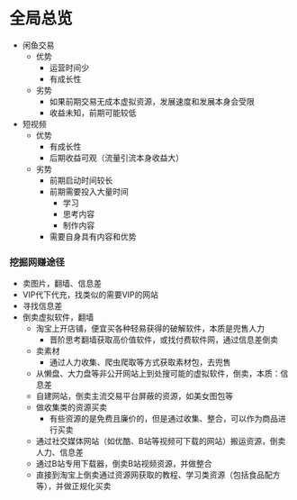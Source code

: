 # 全局总览
- 闲鱼交易
  - 优势
    - 运营时间少
    - 有成长性
  - 劣势
    - 如果前期交易无成本虚拟资源，发展速度和发展本身会受限
    - 收益未知，前期可能较低  
- 短视频
  - 优势
    - 有成长性 
    - 后期收益可观（流量引流本身收益大）
  - 劣势
    - 前期启动时间较长
    - 前期需要投入大量时间
      - 学习
      - 思考内容
      - 制作内容
    - 需要自身具有内容和优势



### 挖掘网赚途径
- 卖图片，翻墙、信息差
- VIP代下代充，找类似的需要VIP的网站
- 寻找信息差
- 倒卖虚拟软件，翻墙
  - 淘宝上开店铺，便宜买各种轻易获得的破解软件，本质是兜售人力
    - 晋阶思考翻墙获取高价值软件，或找付费软件网，通过信息差倒卖
  - 卖素材
    - 通过人力收集、爬虫爬取等方式获取素材包，去兜售
  - 从懒盘、大力盘等非公开网站上到处搜可能的虚拟软件，倒卖，本质：信息差
  - 自建网站，倒卖主流交易平台屏蔽的资源，如美女图包等
  - 做收集类的资源买卖
    - 有些资源的是免费且廉价的，但是通过收集、整合，可以作为商品进行买卖
  - 通过社交媒体网站（如优酷、B站等视频可下载的网站）搬运资源，倒卖人力、信息差 
  - 通过B站专用下载器，倒卖B站视频资源，并做整合
  - 直接到淘宝上倒卖通过资源网获取的教程、学习类资源（包括食品配方等），并做正规化买卖







